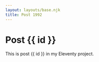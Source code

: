 ```yaml
---
layout: layouts/base.njk
title: Post 1992
---
```


# Post {{ id }}

This is post {{ id }} in my Eleventy project.
